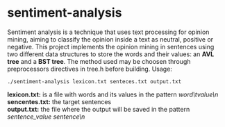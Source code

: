 # sentiment-analysis

Sentiment analysis is a technique that uses text processing for opinion mining, aiming to classify the opinion inside a text as neutral, positive or negative. This project implements the opinion mining in sentences using two different data structures to store the words and their values: an **AVL tree** and a **BST tree**. The method used may be choosen through preprocessors directives in tree.h before building. Usage:
     
```
./sentiment-analysis lexicon.txt senteces.txt output.txt
```
**lexicon.txt:** is a file with words and its values in the pattern *word\tvalue\n*  
**sencentes.txt:** the target sentences  
**output.txt:** the file where the output will be saved in the pattern *sentence_value sentence\n*  


